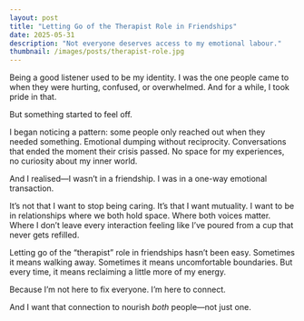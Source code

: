 ```yaml
---
layout: post
title: "Letting Go of the Therapist Role in Friendships"
date: 2025-05-31
description: "Not everyone deserves access to my emotional labour."
thumbnail: /images/posts/therapist-role.jpg
---
```


Being a good listener used to be my identity. I was the one people came to when they were hurting, confused, or overwhelmed. And for a while, I took pride in that.

But something started to feel off.

I began noticing a pattern: some people only reached out when they needed something. Emotional dumping without reciprocity. Conversations that ended the moment their crisis passed. No space for my experiences, no curiosity about my inner world.

And I realised—I wasn’t in a friendship. I was in a one-way emotional transaction.

It’s not that I want to stop being caring. It’s that I want mutuality. I want to be in relationships where we both hold space. Where both voices matter. Where I don’t leave every interaction feeling like I’ve poured from a cup that never gets refilled.

Letting go of the “therapist” role in friendships hasn’t been easy. Sometimes it means walking away. Sometimes it means uncomfortable boundaries. But every time, it means reclaiming a little more of my energy.

Because I’m not here to fix everyone. I’m here to connect.

And I want that connection to nourish *both* people—not just one.
